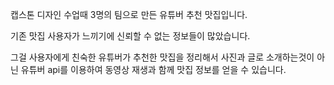 캡스톤 디자인 수업때 3명의 팀으로 만든 유튜버 추천 맛집입니다.

기존 맛집 사용자가 느끼기에 신뢰할 수 없는 정보들이 많았습니다. 

그걸 사용자에게 친숙한 유튜버가 추천한 맛집을 정리해서 사진과 글로 소개하는것이 아닌 유튜버 api를 이용하여 동영상 재생과 함께 맛집 정보를 얻을 수 있습니다.
